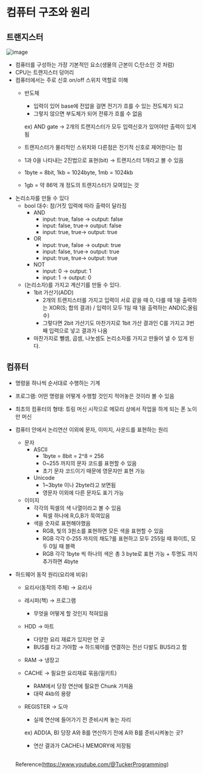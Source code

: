 # 컴퓨터 구조와 원리

## 트랜지스터

![image](https://user-images.githubusercontent.com/72433598/211841196-1a4985f3-9316-4e05-a01a-ed939c3ea5fa.png)

- 컴퓨터를 구성하는 가장 기본적인 요소(생물의 근본이 C;탄소인 것 처럼)
- CPU는 트랜지스터 덩어리
- 컴퓨터에서는 주로 신호 on/off 스위치 역할로 이해
    - 반도체
        - 입력이 있어 base에 전압을 걸면 전기가 흐를 수 있는 전도체가 되고
        - 그렇지 않으면 부도체가 되어 전류가 흐를 수 없음
        
        ex) AND gate → 2개의 트랜지스터가 모두 입력신호가 있어야만 출력이 있게됨
        
    - 트랜지스터가 물리적인 스위치와 다른점은 전기적 신호로 제어한다는 점
    - 1과 0을 나타내는 2진법으로 표현(bit) → 트랜지스터 1개라고 볼 수 있음
    - 1byte = 8bit, 1kb = 1024byte, 1mb = 1024kb
    - 1gb = 약 86억 개 정도의 트랜지스터가 모여있는 것
- 논리소자를 만들 수 있다
    - bool 대수: 참/거짓 입력에 따라 출력이 달라짐
        - AND
            - input: true, false → output: false
            - input: false, true→ output: false
            - input: true, true→ output: true
        - OR
            - input: true, false → output: true
            - input: false, true→ output: true
            - input: true, true→ output: true
        - NOT
            - input: 0 → output: 1
            - input: 1 → output: 0
    - (논리소자)를 가지고 계산기를 만들 수 있다.
        - 1bit 가산기(ADD)
            - 2개의 트랜지스터를 가지고 입력이 서로 같을 때 0, 다를 때 1을 출력하는 XOR(S; 합의 결과) / 입력이 모두 1일 때 1을 출력하는 AND(C;올림수)
            - 그렇다면 2bit 가산기도 마찬가지로 1bit 가산 결과인 C를 가지고 3번 째 입력으로 넣고 결과가 나옴
        - 마찬가지로 뺄셈, 곱셈, 나눗셈도 논리소자를 가지고 만들어 낼 수 있게 된다.

## 컴퓨터

- 명령을 하나씩 순서대로 수행하는 기계
- 프로그램: 어떤 명령을 어떻게 수행할 것인지 적어놓은 것이라 볼 수 있음
- 최초의 컴퓨터의 형태: 튜링 머신 시작으로 메모리 상에서 작업을 하게 되는 폰 노이만 머신
- 컴퓨터 안에서 논리연산 이외에 문자, 이미지, 사운드를 표현하는 원리
    - 문자
        - ASCII
            - 1byte = 8bit = 2^8 = 256
            - 0~255 까지의 문자 코드를 표현할 수 있음
            - 초기 문자 코드이기 때문에 영문자만 표현 가능
        - Unicode
            - 1~3byte 이나 2byte라고 보면됨
            - 영문자 이외에 다른 문자도 표기 가능
    - 이미지
        - 각각의 픽셀의 색 나열이라고 볼 수 있음
            - 픽셀 하나에 R,G,B가 묵여있음
        - 색을 숫자로 표현해야했음
            - RGB, 빛의 3원소를 표현하면 모든 색을 표현할 수 있음
            - RGB 각각 0-255 까지의 채도?를 표현하고 모두 255일 때 화이트, 모두 0일 때 블랙
            - RGB 각각 1byte 씩 하나의 색은 총 3 byte로 표현 가능 + 투명도 까지 추가하면 4byte
- 하드웨어 동작 원리(요리에 비유)
    - 요리사(동작의 주체) → 요리사
    - 레시피(책) → 프로그램
        - 무엇을 어떻게 할 것인지 적혀있음
    - HDD → 마트
        - 다양한 요리 재료가 있지만 먼 곳
        - BUS를 타고 가야함 → 하드웨어를 연결하는 전선 다발도 BUS라고 함
    - RAM → 냉장고
    - CACHE → 필요한 요리재료 묶음(밀키트)
        - RAM에서 당장 연산에 필요한 Chunk 가져옴
        - 대략 4kb의 용량
    - REGISTER → 도마
        - 실제 연산에 들어가기 전 준비시켜 놓는 자리
        
        ex) ADD(A, B) 당장 A와 B를 연산하기 전에 A와 B를 준비시켜놓는 곳?
        
        - 연산 결과가 CACHE나 MEMORY에 저장됨
  
    <br>
    
  Reference(https://www.youtube.com/@TuckerProgramming)
